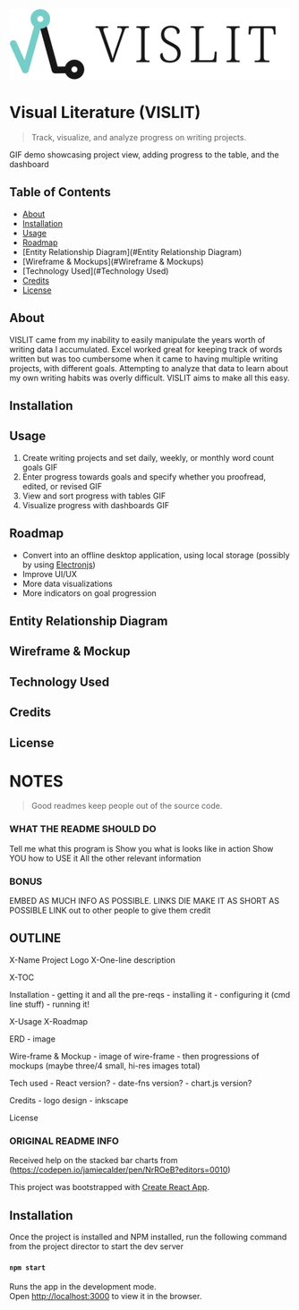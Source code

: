 ![VISLIT Logo](https://github.com/ste163/visual-literature/blob/se-readme-content/readme-assets/readme_logo-title.svg)
# Visual Literature (VISLIT)
>Track, visualize, and analyze progress on writing projects. 

GIF demo showcasing project view, adding progress to the table, and the dashboard

## Table of Contents
- [About](#About)
- [Installation](#Installation)
- [Usage](#Usage)
- [Roadmap](#Roadmap)
- [Entity Relationship Diagram](#Entity Relationship Diagram)
- [Wireframe & Mockups](#Wireframe & Mockups)
- [Technology Used](#Technology Used)
- [Credits](#Credits)
- [License](#License)

## About
VISLIT came from my inability to easily manipulate the years worth of writing data I accumulated. Excel worked great for keeping track of words written but was too cumbersome when it came to having multiple writing projects, with different goals. Attempting to analyze that data to learn about my own writing habits was overly difficult. VISLIT aims to make all this easy.

## Installation

## Usage
1. Create writing projects and set daily, weekly, or monthly word count goals
GIF
2. Enter progress towards goals and specify whether you proofread, edited, or revised
GIF
3. View and sort progress with tables
GIF
4. Visualize progress with dashboards
GIF

## Roadmap
- Convert into an offline desktop application, using local storage (possibly by using [Electronjs](https://www.electronjs.org/))
- Improve UI/UX
- More data visualizations
- More indicators on goal progression

## Entity Relationship Diagram

## Wireframe & Mockup

## Technology Used

## Credits

## License

# NOTES
>Good readmes keep people out of the source code.

### WHAT THE README SHOULD DO
Tell me what this program is
Show you what is looks like in action
Show YOU how to USE it
All the other relevant information

### BONUS
EMBED AS MUCH INFO AS POSSIBLE. LINKS DIE
MAKE IT AS SHORT AS POSSIBLE
LINK out to other people to give them credit

## OUTLINE
X-Name
    Project Logo
X-One-line description

X-TOC

Installation
    - getting it and all the pre-reqs
    - installing it
    - configuring it (cmd line stuff)
    - running it!

X-Usage
X-Roadmap

ERD
    - image

Wire-frame & Mockup
    - image of wire-frame
    - then progressions of mockups
    (maybe three/4 small, hi-res images total)

Tech used
    - React version?
    - date-fns version?
    - chart.js version?

Credits
    - logo design
    - inkscape

License

### ORIGINAL README INFO
Received help on the stacked bar charts from (https://codepen.io/jamiecalder/pen/NrROeB?editors=0010)

This project was bootstrapped with [Create React App](https://github.com/facebook/create-react-app).

## Installation
Once the project is installed and NPM installed, run the following command from the project director to start the dev server

#### `npm start`
Runs the app in the development mode.<br />
Open [http://localhost:3000](http://localhost:3000) to view it in the browser.